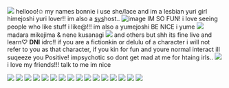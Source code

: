 ![](https://media.discordapp.net/attachments/1036324462481649774/1050685367889711134/BB39C35D-8485-4D31-883B-4026EFF55C57.png) hellooo!✩ my names bonnie i use she/lace and im a lesbian yuri girl himejoshi yuri lover!! im also a [sys](https://rentry.co/plantera)host.. ![image](https://wilardo.crd.co/assets/images/gallery02/fcc720c7.gif?v=b62e9456) IM SO FUN! i love seeing people who like stuff i like@!!! im also a yumejoshi BE NICE i yume ![](https://wilardo.crd.co/assets/images/gallery27/edf97b53.gif?v=b62e9456) madara mikejima & nene kusanagi ![](https://wilardo.crd.co/assets/images/gallery27/edf97b53.gif?v=b62e9456) and others but shh its fine live and learn♡ **DNI** idrc!! if you are a fictionkin or delulu of a character i will not refer to you as that character, if you kin for fun and youre normal interact ill suqeeze you Positive! impsychotic so dont get mad at me for htaing irls.. ![](https://wilardo.crd.co/assets/images/gallery27/779b1013.gif?v=b62e9456) i love my friends!!! talk to me im nice

![](https://files.catbox.moe/g5pd4h.png) ![](https://files.catbox.moe/j4l52v.png) ![](https://files.catbox.moe/phufy4.png) ![](https://files.catbox.moe/0q33rr.gif) ![](https://files.catbox.moe/eshyfz.gif) ![](https://files.catbox.moe/63cmd8.png) ![](https://files.catbox.moe/2493ha.png) ![](https://wilardo.crd.co/assets/images/gallery13/7e8a357b.png?v=b62e9456) ![](https://files.catbox.moe/z58cwk.jpg) ![](https://files.catbox.moe/x8tvd2.png) ![](https://files.catbox.moe/zt7ql4.jpeg) ![](https://files.catbox.moe/kjkdoz.webp) ![](https://files.catbox.moe/faozp1.png) ![](https://wilardo.crd.co/assets/images/gallery10/cf036dde.gif?v=b62e9456) ![](https://files.catbox.moe/sm4heu.png) ![](https://wilardo.crd.co/assets/images/gallery13/b0d53733.png?v=b62e9456)
